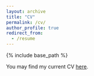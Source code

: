```yaml
---
layout: archive
title: "CV"
permalink: /cv/
author_profile: true
redirect_from:
  - /resume
---
```


{% include base_path %}

You may find my current CV [here](/files/cv_julian_klug.pdf).
